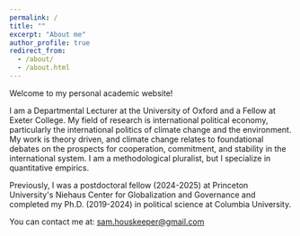 ```yaml
---
permalink: /
title: ""
excerpt: "About me"
author_profile: true
redirect_from: 
  - /about/
  - /about.html
---
```


Welcome to my personal academic website!

I am a Departmental Lecturer at the University of Oxford and a Fellow at Exeter College. My field of research is international political economy, particularly the international politics of climate change and the environment. My work is theory driven, and climate change relates to foundational debates on the prospects for cooperation, commitment, and stability in the international system. I am a methodological pluralist, but I specialize in quantitative empirics.

Previously, I was a postdoctoral fellow (2024-2025) at Princeton University's Niehaus Center for Globalization and Governance and completed my Ph.D. (2019-2024) in political science at Columbia University.

You can contact me at: sam.houskeeper@gmail.com